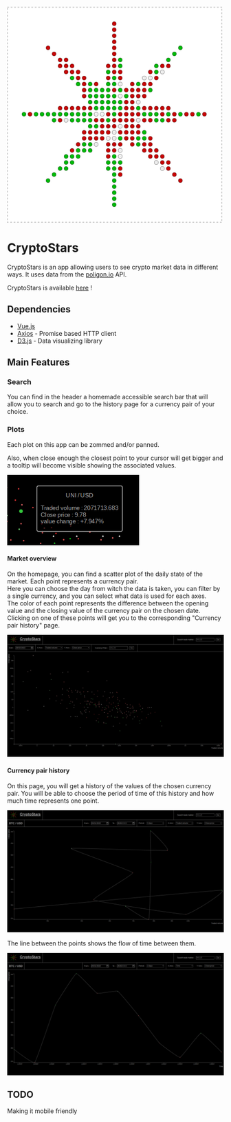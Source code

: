 ![logo](img/logo.svg)
# CryptoStars

CryptoStars is an app allowing users to see crypto market data in different ways.
It uses data from the [poligon.io](https://polygon.io/) API.

CryptoStars is available [here](https://cryptostars.bbaloup.fr) !

## Dependencies

- [Vue.js](https://vuejs.org/)
- [Axios](https://github.com/axios/axios) - Promise based HTTP client
- [D3.js](https://github.com/d3/d3) - Data visualizing library

## Main Features

### Search

You can find in the header a homemade accessible search bar that will allow you to search and go to the history page for a currency pair of your choice.

### Plots

Each plot on this app can be zommed and/or panned.  

Also, when close enough the closest point to your cursor will get bigger and a tooltip will become visible showing the associated values.  

![tooltip](img/2022-02-28_02-15.png)

#### Market overview

On the homepage, you can find a scatter plot of the daily state of the market. Each point represents a currency pair.  
Here you can choose the day from witch the data is taken, you can filter by a single currency, and you can select what data is used for each axes.  
The color of each point represents the difference between the opening value and the closing value of the currency pair on the chosen date.  
Clicking on one of these points will get you to the corresponding "Currency pair history" page. 

![picture of the homepage](img/homePage.png)

#### Currency pair history

On this page, you will get a history of the values of the chosen currency pair.
You will be able to choose the period of time of this history and how much time represents one point.

![currency pair history page](img/cryptoPage.png)

The line between the points shows the flow of time between them.

![currency pair history page with a time based plot](img/cryptoPage-time.png)

## TODO

Making it mobile friendly
